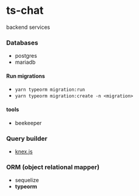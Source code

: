 # ts-chat
backend services

### Databases

- postgres
- mariadb

#### Run migrations

- `yarn typeorm migration:run`
- `yarn typeorm migration:create -n <migration>`

#### tools

- beekeeper

### Query builder
 
- [knex.js](http://knexjs.org/)

### ORM (object relational mapper)

- sequelize
- **typeorm**
